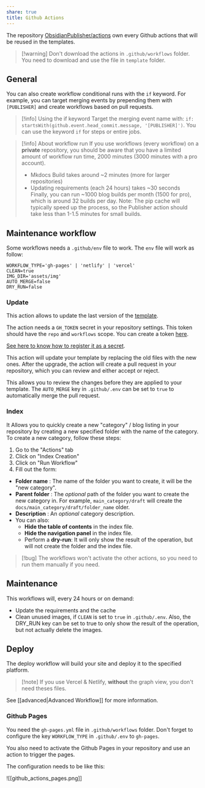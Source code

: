 ```yaml
---
share: true
title: Github Actions
---
```


The repository [ObsidianPublisher/actions](https://github.com/ObsidianPublisher/actions) own every Github actions that will be reused in the templates. 

> [!warning] Don't download the actions in `.github/workflows` folder.
> You need to download and use the file in `template` folder.

## General 

You can also create workflow conditional runs with the `if` keyword. For example, you can target merging events by prepending them with `[PUBLISHER]` and create workflows based on pull requests.

> [!info] Using the if keyword Target the merging event name with: `if: startsWith(github.event.head_commit.message, '[PUBLISHER]')`. You can use the keyword `if` for steps or entire jobs.

> [!info] About workflow run 
> If you use workflows (every workflow) on a **private** repository, you should be aware that you have a limited amount of workflow run time, 2000 minutes (3000 minutes with a pro account).
>
> - Mkdocs Build takes around ~2 minutes (more for larger repositories)
> - Updating requirements (each 24 hours) takes ~30 seconds 
> Finally, you can run ~1000 blog builds per month (1500 for pro), which is around 32 builds per day. Note: The pip cache will typically speed up the process, so the Publisher action should take less than 1-1.5 minutes for small builds.

## Maintenance workflow

Some workflows needs a `.github/env` file to work. The `env` file will work as follow:
```env
WORKFLOW_TYPE='gh-pages' | 'netlify' | 'vercel'
CLEAN=true
IMG_DIR='assets/img'
AUTO_MERGE=false
DRY_RUN=false
```

### Update

This action allows to update the last version of the [template](https://github.com/ObsidianPublisher/sync_template). 

The action needs a `GH_TOKEN` secret in your repository settings. This token should have the `repo` and `workflows` scope. You can create a token [here](https://github.com/settings/tokens/new?description=PUBLISHER%20TEMPLATE&scopes=repo,workflow).

[See here to know how to register it as a secret](https://docs.github.com/en/actions/reference/encrypted-secrets#creating-encrypted-secrets-for-a-repository).

This action will update your template by replacing the old files with the new ones. After the upgrade, the action will create a pull request in your repository, which you can review and either accept or reject.

This allows you to review the changes before they are applied to your template.
The `AUTO_MERGE` key in `.github/.env` can be set to `true` to automatically merge the pull request.

### Index

It Allows you to quickly create a new "category" / blog listing in your repository by creating a new specified folder with the name of the category. To create a new category, follow these steps:
 1. Go to the "Actions" tab
 2. Click on "Index Creation"
 3. Click on "Run Workflow"
 4. Fill out the form:

 - **Folder name** : The name of the folder you want to create, it will be the "new category".
 - **Parent folder** : The _optional_ path of the folder you want to create the new category in. For example, `main_category/draft` will create the `docs/main_category/draft/folder_name` older.
 - **Description** : An _optional_ category description.
 - You can also:
     - **Hide the table of contents** in the index file.
     - **Hide the navigation panel** in the index file.
     - Perform a **dry-run**: It will only show the result of the operation, but will not create the folder and the index file.

> [!bug] The workflows won't activate the other actions, so you need to run them manually if you need.

## Maintenance

This workflows will, every 24 hours or on demand:
- Update the requirements and the cache
- Clean unused images, if `CLEAN` is set to `true` in `.github/.env`. Also, the DRY_RUN key can be set to true to only show the result of the operation, but not actually delete the images.

## Deploy

The deploy workflow will build your site and deploy it to the specified platform. 

> [!note] If you use Vercel & Netlify, **without** the graph view, you don't need theses files.

See [[advanced|Advanced Workflow]] for more information.

### Github Pages

You need the `gh-pages.yml` file in `.github/workflows` folder. Don't forget to configure the key `WORKFLOW_TYPE` in `.github/.env` to `gh-pages`.

You also need to activate the Github Pages in your repository and use an action to trigger the pages. 

The configuration needs to be like this:

![[github_actions_pages.png]]